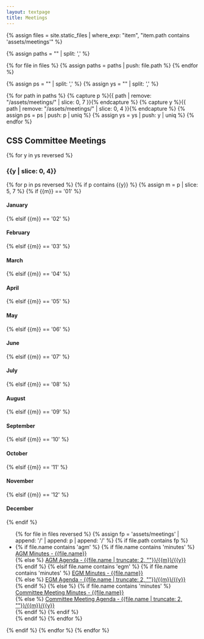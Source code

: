```yaml
---
layout: textpage
title: Meetings
---
```


<!-- PATH FORMAT:  assets/meetings/YYYY/MM/DD -->

{% assign files = site.static_files | where_exp: "item", "item.path contains 'assets/meetings'" %}


{% assign paths = "" | split: ',' %}

{% for file in files %}
    {% assign paths = paths | push: file.path %}
{% endfor %}

{% assign ps = "" | split: ',' %}
{% assign ys = "" | split: ',' %}

{% for path in paths %}
    {% capture p %}{{ path | remove: "/assets/meetings/" | slice: 0, 7 }}{% endcapture %}
    {% capture y %}{{ path | remove: "/assets/meetings/" | slice: 0, 4 }}{% endcapture %}
    {% assign ps = ps | push: p | uniq %}
    {% assign ys = ys | push: y | uniq %}
{% endfor %}

<p>
<h2>CSS Committee Meetings</h2>
{% for y in ys reversed %}
    <h3>{{y | slice: 0, 4}}</h3>
    {% for p in ps reversed %}
        {% if p contains {{y}} %}
            {% assign m = p | slice: 5, 7 %}
            {% if {{m}} == '01' %}<h4>January</h4>
            {% elsif {{m}} == '02' %}<h4>February</h4>
            {% elsif {{m}} == '03' %}<h4>March</h4>
            {% elsif {{m}} == '04' %}<h4>April</h4>
            {% elsif {{m}} == '05' %}<h4>May</h4>
            {% elsif {{m}} == '06' %}<h4>June</h4>
            {% elsif {{m}} == '07' %}<h4>July</h4>
            {% elsif {{m}} == '08' %}<h4>August</h4>
            {% elsif {{m}} == '09' %}<h4>September</h4>
            {% elsif {{m}} == '10' %}<h4>October</h4>
            {% elsif {{m}} == '11' %}<h4>November</h4>
            {% elsif {{m}} == '12' %}<h4>December</h4>
            {% endif %}
            <ul>
            {% for file in files reversed %}
                {% assign fp = 'assets/meetings' | append: '/' | append: p | append: '/' %}
                {% if file.path contains fp %}
                    <li>
                    {% if file.name contains 'agm' %}
                        {% if file.name contains 'minutes' %}
                            <a href='{{file.path}}'>AGM Minutes - {{file.name}}</a><br>
                        {% else %}
                            <a href='{{file.path}}'>AGM Agenda - {{file.name | truncate: 2, ""}}/{{m}}/{{y}}</a><br>
                        {% endif %}
                    {% elsif file.name contains 'egm' %}
                        {% if file.name contains 'minutes' %}
                            <a href='{{file.path}}'>EGM Minutes - {{file.name}}</a><br>
                        {% else %}
                            <a href='{{file.path}}'>EGM Agenda - {{file.name | truncate: 2, ""}}/{{m}}/{{y}}</a><br>
                        {% endif %} 
                    {% else %}
                        {% if file.name contains 'minutes' %}
                            <a href='{{file.path}}'>Committee Meeting Minutes - {{file.name}}</a><br>
                        {% else %}
                            <a href='{{file.path}}'>Committee Meeting Agenda - {{file.name | truncate: 2, ""}}/{{m}}/{{y}}</a><br>
                        {% endif %}
                    {% endif %}
                    </li>
                {% endif %}
            {% endfor %}
            </ul>
        {% endif %}
    {% endfor %}
{% endfor %}
</p>
